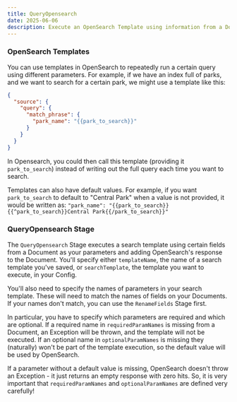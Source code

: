 ```yaml
---
title: QueryOpensearch
date: 2025-06-06
description: Execute an OpenSearch Template using information from a Document, and add the response to it.
---
```


### OpenSearch Templates

You can use templates in OpenSearch to repeatedly run a certain query using different parameters. For example,
if we have an index full of parks, and we want to search for a certain park, we might use a template like this:

```json
{
  "source": {
    "query": {
      "match_phrase": {
        "park_name": "{{park_to_search}}"
      }
    }
  }
}
```

In Opensearch, you could then call this template (providing it `park_to_search`) instead of writing out the full query each time you want to search.

Templates can also have default values. For example, if you want `park_to_search` to default to "Central Park" when a value is not provided,
it would be written as: `"park_name": "{{park_to_search}}{{^park_to_search}}Central Park{{/park_to_search}}"`

### QueryOpensearch Stage

The `QueryOpensearch` Stage executes a search template using certain fields from a Document as your parameters and adding OpenSearch's response to the Document.
You'll specify either `templateName`, the name of a search template you've saved, or `searchTemplate`, the template you want to execute, in your Config.

You'll also need to specify the names of parameters in your search template. These will need to match the names of fields on your Documents. 
If your names don't match, you can use the `RenameFields` Stage first. 

In particular, you have to specify which parameters are required and which are optional. If a required name in `requiredParamNames` is 
missing from a Document, an Exception will be thrown, and the template will not be executed. If an optional name in `optionalParamNames`
is missing they (naturally) won't be part of the template execution, so the default value will be used by OpenSearch.

If a parameter without a default value is missing, OpenSearch doesn't throw an Exception - it just returns an empty response with zero hits.
So, it is very important that `requiredParamNames` and `optionalParamNames` are defined very carefully!
